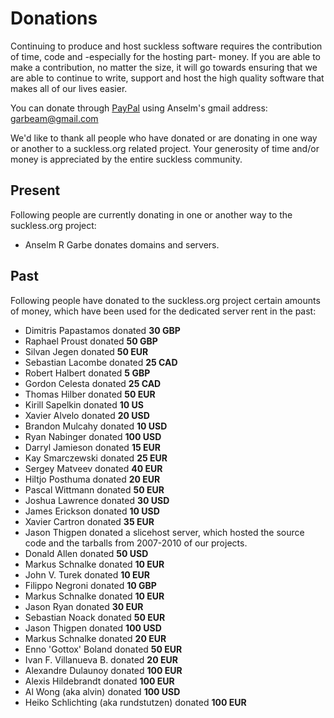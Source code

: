 Donations
=========
Continuing to produce and host suckless software requires the contribution of
time, code and -especially for the hosting part- money. If you are able to make
a contribution, no matter the size, it will go towards ensuring that we are
able to continue to write, support and host the high quality software that
makes all of our lives easier.

You can donate through [PayPal](https://paypal.com/) using Anselm's gmail address: garbeam@gmail.com

We'd like to thank all people who have donated or are donating in one way or
another to a suckless.org related project. Your generosity of time and/or money
is appreciated by the entire suckless community.

Present
-------
Following people are currently donating in one or another way to the suckless.org project:

* Anselm R Garbe donates domains and servers.

Past
----
Following people have donated to the suckless.org project
certain amounts of money, which have been used for the dedicated server rent
in the past:

* Dimitris Papastamos donated <b>30 GBP</b>
* Raphael Proust donated <b>50 GBP</b>
* Silvan Jegen donated <b>50 EUR</b>
* Sebastian Lacombe donated <b>25 CAD</b>
* Robert Halbert donated <b>5 GBP</b>
* Gordon Celesta donated <b>25 CAD</b>
* Thomas Hilber donated <b>50 EUR</b>
* Kirill Sapelkin donated <b>10 US</b>
* Xavier Alvelo donated <b>20 USD</b>
* Brandon Mulcahy donated <b>10 USD</b>
* Ryan Nabinger donated <b>100 USD</b>
* Darryl Jamieson donated <b>15 EUR</b>
* Kay Smarczewski donated <b>25 EUR</b>
* Sergey Matveev donated <b>40 EUR</b>
* Hiltjo Posthuma donated <b>20 EUR</b>
* Pascal Wittmann donated <b>50 EUR</b>
* Joshua Lawrence donated <b>30 USD</b>
* James Erickson donated <b>10 USD</b>
* Xavier Cartron donated <b>35 EUR</b>
* Jason Thigpen donated a slicehost server, which hosted the source code and the tarballs from 2007-2010 of our projects.
* Donald Allen donated <b>50 USD</b>
* Markus Schnalke donated <b>10 EUR</b>
* John V. Turek donated <b>10 EUR</b>
* Filippo Negroni donated <b>10 GBP</b>
* Markus Schnalke donated <b>10 EUR</b>
* Jason Ryan donated <b>30 EUR</b>
* Sebastian Noack donated <b>50 EUR</b>
* Jason Thigpen donated <b>100 USD</b>
* Markus Schnalke donated <b>20 EUR</b>
* Enno 'Gottox' Boland donated <b>50 EUR</b>
* Ivan F. Villanueva B. donated <b>20 EUR</b>
* Alexandre Dulaunoy donated <b>100 EUR</b>
* Alexis Hildebrandt donated <b>100 EUR</b>
* Al Wong (aka alvin) donated <b>100 USD</b>
* Heiko Schlichting (aka rundstutzen) donated <b>100 EUR</b>
